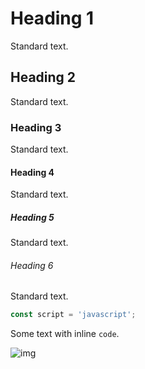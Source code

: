 # Heading 1

Standard text.

## Heading 2

Standard text.

### Heading 3

Standard text.

#### Heading 4

Standard text.

##### Heading 5

Standard text.

###### Heading 6

Standard text.

```js
const script = 'javascript';
```

Some text with inline `code`.

![img](https://static.invertase.io/assets/React-Native-Firebase.svg)
